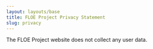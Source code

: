 ```yaml
---
layout: layouts/base
title: FLOE Project Privacy Statement
slug: privacy
---
```

The FLOE Project website does not collect any user data.
